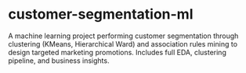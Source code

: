 # customer-segmentation-ml
A machine learning project performing customer segmentation through clustering (KMeans, Hierarchical Ward) and association rules mining to design targeted marketing promotions. Includes full EDA, clustering pipeline, and business insights.
